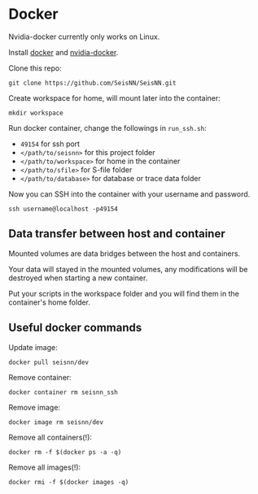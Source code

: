 # Docker 
Nvidia-docker currently only works on Linux.

Install [docker](https://docs.docker.com/install/linux/docker-ce/ubuntu/) and [nvidia-docker](https://github.com/NVIDIA/nvidia-docker).

Clone this repo:

`git clone https://github.com/SeisNN/SeisNN.git`

Create workspace for home, will mount later into the container:

`mkdir workspace`

Run docker container, change the followings in `run_ssh.sh`: 
- `49154` for ssh port
- `</path/to/seisnn>` for this project folder
- `</path/to/workspace>` for home in the container
- `</path/to/sfile>` for S-file folder
- `</path/to/database>` for database or trace data folder

Now you can SSH into the container with your username and password.  

    ssh username@localhost -p49154

## Data transfer between host and container

Mounted volumes are data bridges between the host and containers.

Your data will stayed in the mounted volumes, any modifications will be destroyed when starting a new container.

Put your scripts in the workspace folder and you will find them in the container's home folder. 

## Useful docker commands

Update image:

    docker pull seisnn/dev

Remove container:

    docker container rm seisnn_ssh

Remove image:

    docker image rm seisnn/dev

Remove all containers(!):

    docker rm -f $(docker ps -a -q)

Remove all images(!):

    docker rmi -f $(docker images -q)